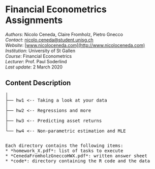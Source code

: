 # Financial Econometrics Assignments

*Authors*: Nicolo Ceneda, Claire Fromholz, Pietro Gnecco \
*Contact*: nicolo.ceneda@student.unisg.ch \
*Website*: [www.nicoloceneda.com](http://www.nicoloceneda.com) \
*Institution*: University of St Gallen \
*Course*: Financial Econometrics \
*Lecturer*: Prof. Paul Soderlind \
*Last update*: 2 March 2020

## Content Description
<pre>
│
├── hw1 <-- Taking a look at your data
│
├── hw2 <-- Regressions and more
│
├── hw3 <-- Predicting asset returns
│
└── hw4 <-- Non-parametric estimation and MLE
<pre>

Each directory contains the following items:
* *homework_X.pdf*: list of tasks to execute
* *CenedaFromholzGneccoHWX.pdf*: written answer sheet
* *code*: directory containing the R code and the data
